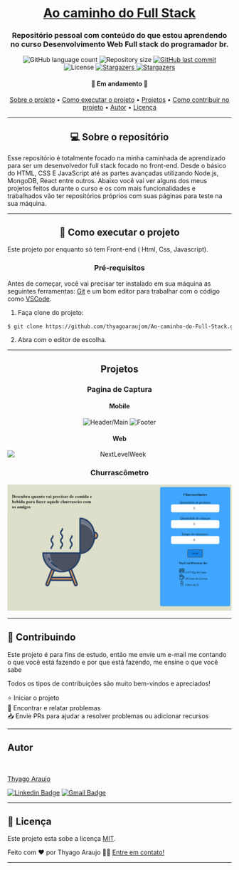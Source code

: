 <h1 align="center">
      <a href="https://github.com/thyagoaraujom/Ao-caminho-do-Full-Stack" alt="Ao caminho do Full Stack"> Ao caminho do Full Stack </a>
</h1>

<h3 align="center">
    Repositório pessoal com conteúdo do que estou aprendendo no curso Desenvolvimento Web Full stack do programador br.
</h3>

<p align="center">
  <img alt="GitHub language count" src="https://img.shields.io/github/languages/count/thyagoaraujom/Ao-caminho-do-Full-Stack?style=flat-square">

  <img alt="Repository size" src="https://img.shields.io/github/repo-size/thyagoaraujom/Ao-caminho-do-Full-Stack">
  
  <a href="https://github.com/thyagoaraujom/README/commits/master">
    <img alt="GitHub last commit" src="https://img.shields.io/github/last-commit/thyagoaraujom/Ao-caminho-do-Full-Stack">
  </a>
    
   <img alt="License" src="https://img.shields.io/badge/license-MIT-brightgreen">
   <a href="https://github.com/thyagoaraujom/Ao-caminho-do-Full-Stack/stargazers">
    <img alt="Stargazers" src="https://img.shields.io/github/stars/thyagoaraujom/Ao-caminho-do-Full-Stack?style=social">
  </a>
 
  <a href="https://github.com/thyagoaraujom">
    <img alt="Stargazers" src="https://img.shields.io/badge/Feito por- Thyago Araujo-%237159c1?style=flat&logo=ghost">
    </a> 
</p>

<h4 align="center">
	🚧  Em andamento 🚧
</h4>

<p align="center">
 <a href="#---sobre-o-repositório-">Sobre o projeto</a> •
 <a href="#--como-executar-o-projeto-">Como executar o projeto</a> •
 <a href="#-projetos-">Projetos</a> • 
 <a href="#--Contributing">Como contribuir no projeto</a> • 
 <a href="#-autor">Autor</a> • 
 <a href="#user-content--licença">Licença</a>
</p>

---

<h2 align="center"> 💻  Sobre o repositório </h2>

<p>
Esse repositório é totalmente focado na minha caminhada de aprendizado para ser um desenvolvedor full stack focado no front-end. Desde o básico do HTML, CSS E JavaScript até as partes avançadas utilizando Node.js, MongoDB, React entre outros. Abaixo você vai ver alguns dos meus projetos feitos durante o curso e os com mais funcionalidades e trabalhados vão ter repositórios próprios com suas páginas para teste na sua máquina.
</p>

---

<h2 align="center"> 🚀 Como executar o projeto </h2>

Este projeto por enquanto só tem Front-end ( Html, Css, Javascript).

<h3 align="center"> Pré-requisitos </h3>

Antes de começar, você vai precisar ter instalado em sua máquina as seguintes ferramentas:
[Git](https://git-scm.com) e um bom editor para trabalhar com o código como [VSCode](https://code.visualstudio.com/).

1. Faça clone do projeto:

```bash
$ git clone https://github.com/thyagoaraujom/Ao-caminho-do-Full-Stack.git
```

2. Abra com o editor de escolha.

---

<h2 align="center"> Projetos </h2>

<h3 align="center"> Pagina de Captura

<h4 align="center"> Mobile </h4>

  <p align="center";>
   <img alt="Header/Main" title="Header/Main" src="./readme-images/página-captura/home-mobile.png" width="200px">
	<img alt="Footer" title="Footer" src="./readme-images/página-captura/footer-mobile.png" width="200px">
  </p> 
		
<h4 align="center"> Web </h4>

<p align="center" style="display: flex; align-items: flex-start; justify-content: center;">
  <img alt="NextLevelWeek" title="#NextLevelWeek" src="./readme-images/página-captura/web.png" width="600px">
</p>

<h3 align="center"> Churrascômetro </h3>
<p align="center";>
<img alt="churrascometro" title="churrascometro" src="./readme-images/exercicio-js/churrascometro.png" width="600px">
</p>

---

<h2 id="--Contributing"> 🤝 Contribuindo </h2>

Este projeto é para fins de estudo, então me envie um e-mail me contando o que você está fazendo e por que está fazendo, me ensine o que você sabe

Todos os tipos de contribuições são muito bem-vindos e apreciados!

⭐️ Iniciar o projeto
</br>
🐛 Encontrar e relatar problemas
</br>
📥 Envie PRs para ajudar a resolver problemas ou adicionar recursos

---

<h2 id="-autor">Autor</h2>

<a href="https://github.com/thyagoaraujom">
 <img style="border-radius: 50%;" src="https://avatars.githubusercontent.com/u/51569984" width="100px;" alt=""/>
</br>
<p> Thyago Araujo <p>
</a>

[![Linkedin Badge](https://img.shields.io/badge/-ThyagoAraujo-blue?style=flat-square&logo=Linkedin&logoColor=white&link=https://www.linkedin.com/in/thyago-araujo-m/)](https://www.linkedin.com/in/thyago-araujo-m/)
[![Gmail Badge](https://img.shields.io/badge/-thyagoaraujomotta@gmail.com-c14438?style=flat-square&logo=Gmail&logoColor=white&link=mailto:thyagoaraujomotta@gmail.com)](mailto:thyagoaraujomotta@gmail.com)

---

## 📝 Licença

Este projeto esta sobe a licença [MIT](./LICENSE.md).

Feito com ❤️ por Thyago Araujo 👋🏽 [Entre em contato!](https://www.linkedin.com/in/thyago-araujo-m/)

---

